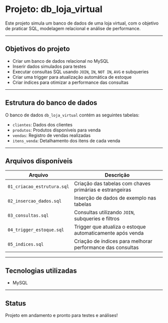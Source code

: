 # Projeto: db_loja_virtual

Este projeto simula um banco de dados de uma loja virtual, com o objetivo de praticar SQL, modelagem relacional e análise de performance.

---

## Objetivos do projeto

- Criar um banco de dados relacional no MySQL
- Inserir dados simulados para testes
- Executar consultas SQL usando `JOIN`, `IN`, `NOT IN`, `AVG` e subqueries
- Criar uma trigger para atualização automática de estoque
- Criar índices para otimizar a performance das consultas

---

## Estrutura do banco de dados

O banco de dados `db_loja_virtual` contém as seguintes tabelas:

- `clientes`: Dados dos clientes
- `produtos`: Produtos disponíveis para venda
- `vendas`: Registro de vendas realizadas
- `itens_venda`: Detalhamento dos itens de cada venda

---

## Arquivos disponíveis

| Arquivo | Descrição |
|--------|-----------|
| `01_criacao_estrutura.sql` | Criação das tabelas com chaves primárias e estrangeiras |
| `02_insercao_dados.sql` | Inserção de dados de exemplo nas tabelas |
| `03_consultas.sql` | Consultas utilizando `JOIN`, subqueries e filtros |
| `04_trigger_estoque.sql` | Trigger que atualiza o estoque automaticamente após venda |
| `05_indices.sql` | Criação de índices para melhorar performance das consultas |

---

## Tecnologias utilizadas

- MySQL

---

## Status

Projeto em andamento e pronto para testes e análises!

